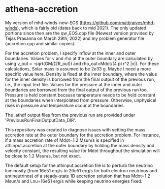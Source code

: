 # athena-accretion
My version of mhd-winds-new-EOS (https://github.com/mattjraives/mhd-winds), which is fairly old (dates back to mid 2021).
The only updated portions since then are the qw_EOS.cpp file (Newest version provided by Tejas Prasanna on March 29th, 2022) and my problem generator file (accretion.cpp and similar copies).

For the accretion problem, I specify inflow at the inner and outer boundaries.
Values for v and rho at the outer boundary are calculated by using v_out = -sqrt(GM/(2R_out)) and rho_out=Mdot/(4 pi r^2 |v|).
For these calculations, Solar mass is assumed to be 2e33 g. Maybe I need a more specific value here.
Density is fixed at the inner boundary, where the value for the inner density is borrowed from the final output of the previous run, i.e., the input text file.
Values for the pressure at the inner and outer boundaries are borrowed from the final output of the previous run too.
Pressure is held constant because temperature needs to be held constant at the boundaries when interpolated from pressure.
Otherwise, unphysical rises in pressure and temperature occur at the boundaries.

The .athdf output files from the previous run are provided under 'PreviousRunFinalOutputData_DIR'.

This repository was created to diagnose issues with setting the mass accretion rate at the outer boundary for the accretion problem.
For instance, if a mass accretion rate of Mdot=1.2 Msun/s is specified in athinput.accretion at the outer boundary by holding the mass density and velocity constant, the resulting value for Mdot throughout the simulation will be close to 1.2 Msun/s, but not exact.

The default setup for the athinput.accretion file is to perturb the neutrino luminosity (from 16e51 erg/s to 20e51 erg/s for both electron neutrinos and antineutrinos) of a steady-state 1D accretion solution that has Mdot=1.2 Msun/s and Lnu=16e51 erg/s while keeping neutrino energies fixed.

